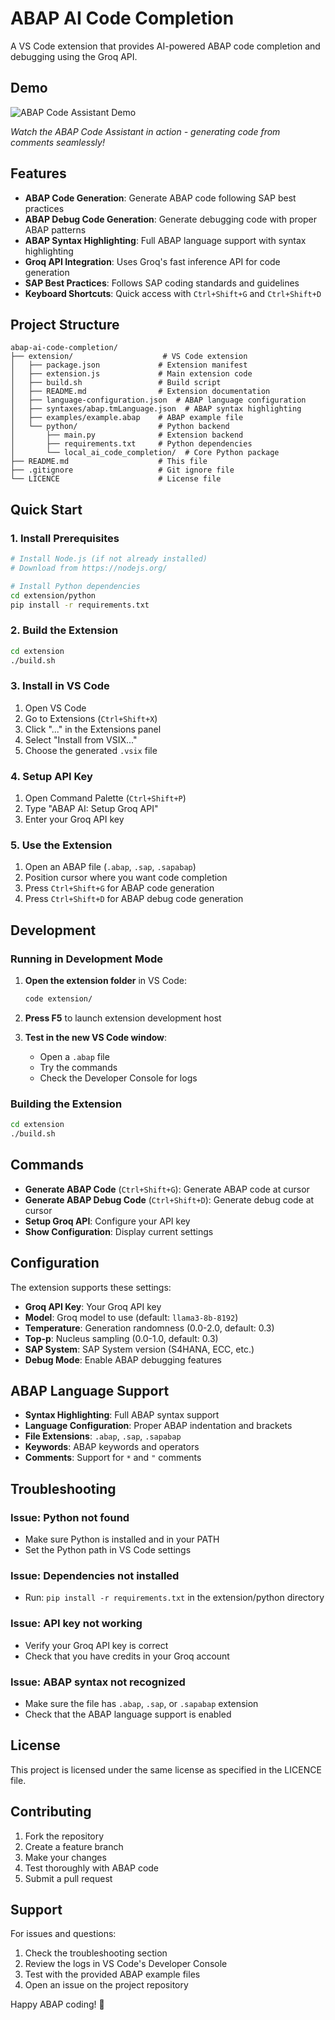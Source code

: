 # ABAP AI Code Completion

A VS Code extension that provides AI-powered ABAP code completion and debugging using the Groq API.
## Demo

![ABAP Code Assistant Demo](public/abap_vid.gif)

*Watch the ABAP Code Assistant in action - generating code from comments seamlessly!*
## Features

- **ABAP Code Generation**: Generate ABAP code following SAP best practices
- **ABAP Debug Code Generation**: Generate debugging code with proper ABAP patterns
- **ABAP Syntax Highlighting**: Full ABAP language support with syntax highlighting
- **Groq API Integration**: Uses Groq's fast inference API for code generation
- **SAP Best Practices**: Follows SAP coding standards and guidelines
- **Keyboard Shortcuts**: Quick access with `Ctrl+Shift+G` and `Ctrl+Shift+D`

## Project Structure

```
abap-ai-code-completion/
├── extension/                    # VS Code extension
│   ├── package.json             # Extension manifest
│   ├── extension.js             # Main extension code
│   ├── build.sh                 # Build script
│   ├── README.md                # Extension documentation
│   ├── language-configuration.json  # ABAP language configuration
│   ├── syntaxes/abap.tmLanguage.json  # ABAP syntax highlighting
│   ├── examples/example.abap    # ABAP example file
│   └── python/                  # Python backend
│       ├── main.py              # Extension backend
│       ├── requirements.txt     # Python dependencies
│       └── local_ai_code_completion/  # Core Python package
├── README.md                    # This file
├── .gitignore                   # Git ignore file
└── LICENCE                      # License file
```

## Quick Start

### 1. Install Prerequisites

```bash
# Install Node.js (if not already installed)
# Download from https://nodejs.org/

# Install Python dependencies
cd extension/python
pip install -r requirements.txt
```

### 2. Build the Extension

```bash
cd extension
./build.sh
```

### 3. Install in VS Code

1. Open VS Code
2. Go to Extensions (`Ctrl+Shift+X`)
3. Click "..." in the Extensions panel
4. Select "Install from VSIX..."
5. Choose the generated `.vsix` file

### 4. Setup API Key

1. Open Command Palette (`Ctrl+Shift+P`)
2. Type "ABAP AI: Setup Groq API"
3. Enter your Groq API key

### 5. Use the Extension

1. Open an ABAP file (`.abap`, `.sap`, `.sapabap`)
2. Position cursor where you want code completion
3. Press `Ctrl+Shift+G` for ABAP code generation
4. Press `Ctrl+Shift+D` for ABAP debug code generation

## Development

### Running in Development Mode

1. **Open the extension folder** in VS Code:
   ```bash
   code extension/
   ```

2. **Press F5** to launch extension development host

3. **Test in the new VS Code window**:
   - Open a `.abap` file
   - Try the commands
   - Check the Developer Console for logs

### Building the Extension

```bash
cd extension
./build.sh
```

## Commands

- **Generate ABAP Code** (`Ctrl+Shift+G`): Generate ABAP code at cursor
- **Generate ABAP Debug Code** (`Ctrl+Shift+D`): Generate debug code at cursor
- **Setup Groq API**: Configure your API key
- **Show Configuration**: Display current settings

## Configuration

The extension supports these settings:

- **Groq API Key**: Your Groq API key
- **Model**: Groq model to use (default: `llama3-8b-8192`)
- **Temperature**: Generation randomness (0.0-2.0, default: 0.3)
- **Top-p**: Nucleus sampling (0.0-1.0, default: 0.3)
- **SAP System**: SAP System version (S4HANA, ECC, etc.)
- **Debug Mode**: Enable ABAP debugging features

## ABAP Language Support

- **Syntax Highlighting**: Full ABAP syntax support
- **Language Configuration**: Proper ABAP indentation and brackets
- **File Extensions**: `.abap`, `.sap`, `.sapabap`
- **Keywords**: ABAP keywords and operators
- **Comments**: Support for `*` and `"` comments

## Troubleshooting

### Issue: Python not found
- Make sure Python is installed and in your PATH
- Set the Python path in VS Code settings

### Issue: Dependencies not installed
- Run: `pip install -r requirements.txt` in the extension/python directory

### Issue: API key not working
- Verify your Groq API key is correct
- Check that you have credits in your Groq account

### Issue: ABAP syntax not recognized
- Make sure the file has `.abap`, `.sap`, or `.sapabap` extension
- Check that the ABAP language support is enabled

## License

This project is licensed under the same license as specified in the LICENCE file.

## Contributing

1. Fork the repository
2. Create a feature branch
3. Make your changes
4. Test thoroughly with ABAP code
5. Submit a pull request

## Support

For issues and questions:
1. Check the troubleshooting section
2. Review the logs in VS Code's Developer Console
3. Test with the provided ABAP example files
4. Open an issue on the project repository

Happy ABAP coding! 🚀
